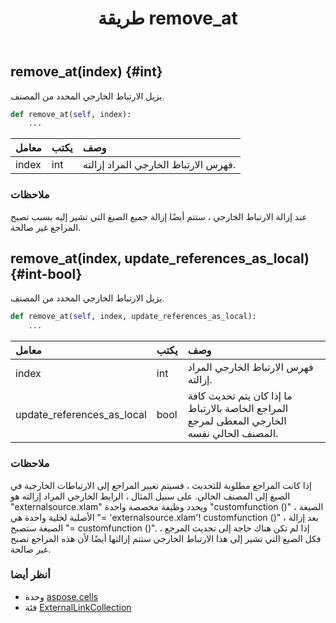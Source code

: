 ﻿---
title: طريقة remove_at
second_title: Aspose.Cells for Python via .NET API المراجع
description:
type: docs
weight: 40
url: /ar/python-net/aspose.cells/externallinkcollection/remove_at/
is_root: false
---
##  remove_at(index) {#int}
يزيل الارتباط الخارجي المحدد من المصنف.



```python
def remove_at(self, index):
    ...
```


| معامل| يكتب| وصف|
| :- | :- | :- |
| index | int | فهرس الارتباط الخارجي المراد إزالته.|
###  ملاحظات

عند إزالة الارتباط الخارجي ، ستتم أيضًا إزالة جميع الصيغ التي تشير إليه بسبب
تصبح المراجع غير صالحة.

##  remove_at(index, update_references_as_local) {#int-bool}
يزيل الارتباط الخارجي المحدد من المصنف.



```python
def remove_at(self, index, update_references_as_local):
    ...
```


| معامل| يكتب| وصف|
| :- | :- | :- |
| index | int | فهرس الارتباط الخارجي المراد إزالته.|
| update_references_as_local | bool | ما إذا كان يتم تحديث كافة المراجع الخاصة بالارتباط الخارجي المعطى لمرجع المصنف الحالي نفسه.|
###  ملاحظات

إذا كانت المراجع مطلوبة للتحديث ، فسيتم تغيير المراجع إلى الارتباطات الخارجية في الصيغ إلى المصنف الحالي.
على سبيل المثال ، الرابط الخارجي المراد إزالته هو "externalsource.xlam" ويحدد وظيفة مخصصة واحدة "customfunction ()" ،
الصيغة الأصلية لخلية واحدة هي "= 'externalsource.xlam'! customfunction ()" ،
بعد إزالة الصيغة ستصبح "= customfunction ()".
إذا لم تكن هناك حاجة إلى تحديث المرجع ، فكل الصيغ التي تشير إلى هذا الارتباط الخارجي
ستتم إزالتها أيضًا لأن هذه المراجع تصبح غير صالحة.


###  أنظر أيضا
* وحدة [aspose.cells](../../)
* فئة [ExternalLinkCollection](/cells/ar/python-net/aspose.cells/externallinkcollection)

